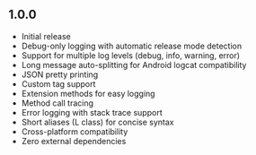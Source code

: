 ## 1.0.0

* Initial release
* Debug-only logging with automatic release mode detection
* Support for multiple log levels (debug, info, warning, error)
* Long message auto-splitting for Android logcat compatibility
* JSON pretty printing
* Custom tag support
* Extension methods for easy logging
* Method call tracing
* Error logging with stack trace support
* Short aliases (L class) for concise syntax
* Cross-platform compatibility
* Zero external dependencies
